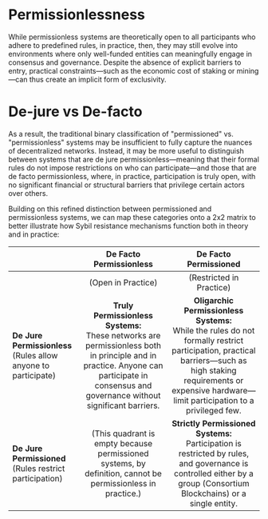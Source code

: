# Permissionlessness

While permissionless systems are theoretically open to all participants who adhere to predefined rules, in practice, then, they may still evolve into environments where only well-funded entities can meaningfully engage in consensus and governance. Despite the absence of explicit barriers to entry, practical constraints—such as the economic cost of staking or mining—can thus create an implicit form of exclusivity. 

# De-jure vs De-facto

As a result, the traditional binary classification of "permissioned" vs. "permissionless" systems may be insufficient to fully capture the nuances of decentralized networks. Instead, it may be more useful to distinguish between systems that are de jure permissionless—meaning that their formal rules do not impose restrictions on who can participate—and those that are de facto permissionless, where, in practice, participation is truly open, with no significant financial or structural barriers that privilege certain actors over others. 

Building on this refined distinction between permissioned and permissionless systems, we can map these categories onto a 2x2 matrix to better illustrate how Sybil resistance mechanisms function both in theory and in practice: 


| | **De Facto Permissionless** |**De Facto Permissioned**|
|--|:--:|:--:|
||(Open in Practice)|(Restricted in Practice)|
|**De Jure Permissionless** <br />(Rules allow anyone to participate)|**Truly Permissionless Systems:** <br />These networks are permissionless both in principle and in practice. Anyone can participate in consensus and governance without significant barriers. |**Oligarchic Permissionless Systems:** <br />While the rules do not formally restrict participation, practical barriers—such as high staking requirements or expensive hardware—limit participation to a privileged few.|
|**De Jure Permissioned** <br />(Rules restrict participation)|(This quadrant is empty because permissioned systems, by definition, cannot be permissionless in practice.)|**Strictly Permissioned Systems:** <br />Participation is restricted by rules, and governance is controlled either by a group (Consortium Blockchains) or a single entity.|
